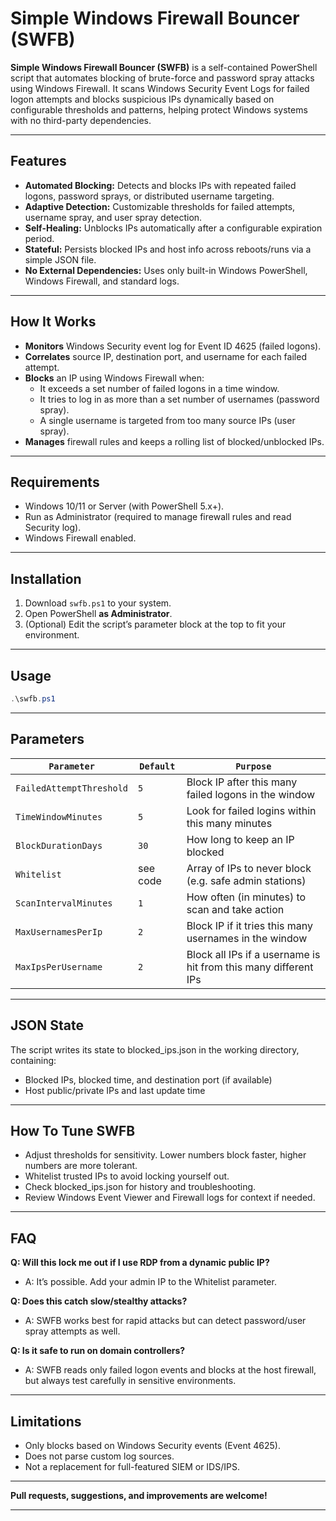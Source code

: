 # Simple Windows Firewall Bouncer (SWFB)

**Simple Windows Firewall Bouncer (SWFB)** is a self-contained PowerShell script that automates blocking of brute-force and password spray attacks using Windows Firewall. It scans Windows Security Event Logs for failed logon attempts and blocks suspicious IPs dynamically based on configurable thresholds and patterns, helping protect Windows systems with no third-party dependencies.

---

## Features

- **Automated Blocking:** Detects and blocks IPs with repeated failed logons, password sprays, or distributed username targeting.
- **Adaptive Detection:** Customizable thresholds for failed attempts, username spray, and user spray detection.
- **Self-Healing:** Unblocks IPs automatically after a configurable expiration period.
- **Stateful:** Persists blocked IPs and host info across reboots/runs via a simple JSON file.
- **No External Dependencies:** Uses only built-in Windows PowerShell, Windows Firewall, and standard logs.

---

## How It Works

- **Monitors** Windows Security event log for Event ID 4625 (failed logons).
- **Correlates** source IP, destination port, and username for each failed attempt.
- **Blocks** an IP using Windows Firewall when:
  - It exceeds a set number of failed logons in a time window.
  - It tries to log in as more than a set number of usernames (password spray).
  - A single username is targeted from too many source IPs (user spray).
- **Manages** firewall rules and keeps a rolling list of blocked/unblocked IPs.

---

## Requirements

- Windows 10/11 or Server (with PowerShell 5.x+).
- Run as Administrator (required to manage firewall rules and read Security log).
- Windows Firewall enabled.

---

## Installation

1. Download `swfb.ps1` to your system.
2. Open PowerShell **as Administrator**.
3. (Optional) Edit the script’s parameter block at the top to fit your environment.

---

## Usage

```powershell
.\swfb.ps1
```

---

## Parameters
| `Parameter`              | `Default`| `Purpose`                                                       |
| ------------------------ | -------- | --------------------------------------------------------------- |
| `FailedAttemptThreshold` | `5`      | Block IP after this many failed logons in the window            |
| `TimeWindowMinutes`      | `5`      | Look for failed logins within this many minutes                 |
| `BlockDurationDays`      | `30`     | How long to keep an IP blocked                                  |
| `Whitelist`              | see code | Array of IPs to never block (e.g. safe admin stations)          |
| `ScanIntervalMinutes`    | `1`      | How often (in minutes) to scan and take action                  |
| `MaxUsernamesPerIp`      | `2`      | Block IP if it tries this many usernames in the window          |
| `MaxIpsPerUsername`      | `2`      | Block all IPs if a username is hit from this many different IPs |

---

## JSON State
The script writes its state to blocked_ips.json in the working directory, containing:
- Blocked IPs, blocked time, and destination port (if available)
- Host public/private IPs and last update time

---

## How To Tune SWFB
- Adjust thresholds for sensitivity. Lower numbers block faster, higher numbers are more tolerant.
- Whitelist trusted IPs to avoid locking yourself out.
- Check blocked_ips.json for history and troubleshooting.
- Review Windows Event Viewer and Firewall logs for context if needed.

---

## FAQ
**Q: Will this lock me out if I use RDP from a dynamic public IP?**
- A: It’s possible. Add your admin IP to the Whitelist parameter.

**Q: Does this catch slow/stealthy attacks?**
- A: SWFB works best for rapid attacks but can detect password/user spray attempts as well.

**Q: Is it safe to run on domain controllers?**
- A: SWFB reads only failed logon events and blocks at the host firewall, but always test carefully in sensitive environments.

---

## Limitations
- Only blocks based on Windows Security events (Event 4625).
- Does not parse custom log sources.
- Not a replacement for full-featured SIEM or IDS/IPS.

---

**Pull requests, suggestions, and improvements are welcome!**

---
